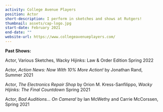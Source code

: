 ```yaml
---
activity: College Avenue Players
position: Actor
short-description: I perform in sketches and shows at Rutgers!
thumbnail: assets/cap-logo.jpg
start-date: February 2021
end-date: ""
website-url: https://www.collegeavenueplayers.com/
---
```

**Past Shows:**

Actor, Various Sketches, Wacky Hijinks: Law & Order Edition Spring 2022

Actor, _Action News: Now With 10% More Action!_ by Jonathan Rand, Summer 2021

Actor, _The Electronics Repair Shop_ by Orion M. Kress-Sanfilippo, _Wacky Hijinks: The Final Countdown_ Spring 2021

Actor, _Bad Auditions... On Camera!_ by Ian McWethy and Carrie McCorssen, Spring 2021
